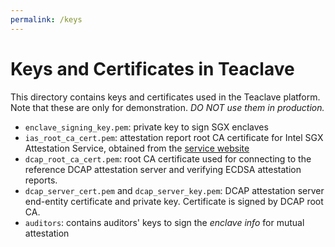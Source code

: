 ```yaml
---
permalink: /keys
---
```


# Keys and Certificates in Teaclave

This directory contains keys and certificates used in the Teaclave platform.
Note that these are only for demonstration. *DO NOT use them in production.*

- `enclave_signing_key.pem`: private key to sign SGX enclaves
- `ias_root_ca_cert.pem`: attestation report root CA certificate for Intel SGX
  Attestation Service, obtained from the
  [service website](https://api.portal.trustedservices.intel.com/EPID-attestation)
- `dcap_root_ca_cert.pem`: root CA certificate used for connecting to the
  reference DCAP attestation server and verifying ECDSA attestation reports.
- `dcap_server_cert.pem` and `dcap_server_key.pem`: DCAP attestation server
  end-entity certificate and private key. Certificate is signed by DCAP root CA.
- `auditors`: contains auditors' keys to sign the *enclave info* for mutual
  attestation
